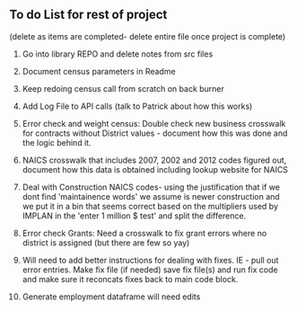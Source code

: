 ## To do List for rest of project
(delete as items are completed- delete entire file once project is complete)

1. Go into library REPO and delete notes from src files

2. Document census parameters in Readme

3. Keep redoing census call from scratch on back burner

4. Add Log File to API calls (talk to Patrick about how this works)

7. Error check and weight census: Double check new business crosswalk for contracts without District values - document how this was done and the logic behind it.

8. NAICS crosswalk that includes 2007, 2002 and 2012 codes figured out, document how this data is obtained including lookup website for NAICS

9. Deal with Construction NAICS codes- using the justification that if we dont find 'maintainence words' we assume is newer construction and we put it in a bin that seems correct based on the multipliers used by IMPLAN in the 'enter 1 million $ test' and split the difference. 

10. Error check Grants: Need a crosswalk to fix grant errors where no district is assigned (but there are few so yay)

11. Will need to add better instructions for dealing with fixes. IE - pull out error entries. Make fix file (if needed) save fix file(s) and run fix code and make sure it reconcats fixes back to main code block.

12. Generate employment dataframe will need edits
